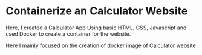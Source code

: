 
# Containerize an Calculator Website

Here, I created a Calculator App Using basic HTML, CSS, Javascript and used Docker to create a container for the website. 

Here I mainly focused on the creation of docker image of Calculator website 
